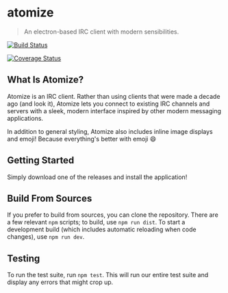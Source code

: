 # atomize

> An electron-based IRC client with modern sensibilities.

[![Build Status](https://github.com/aszecsei/atomize/workflows/build/badge.svg)](https://github.com/aszecsei/atomize/actions?query=workflow%3Abuild)

[![Coverage Status](https://coveralls.io/repos/github/aszecsei/atomize/badge.svg?branch=master)](https://coveralls.io/github/aszecsei/atomize?branch=master)

## What Is Atomize?

Atomize is an IRC client. Rather than using clients that were made a decade ago (and look it), Atomize lets you connect to existing IRC channels and servers with a sleek, modern interface inspired by other modern messaging applications.

In addition to general styling, Atomize also includes inline image displays and emoji! Because everything's better with emoji 😄

## Getting Started

Simply download one of the releases and install the application!

## Build From Sources

If you prefer to build from sources, you can clone the repository. There are a few relevant `npm` scripts; to build, use `npm run dist`. To start a development build (which includes automatic reloading when code changes), use `npm run dev`.

## Testing

To run the test suite, run `npm test`. This will run our entire test suite and display any errors that might crop up.
